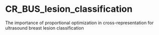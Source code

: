 # CR_BUS_lesion_classification
The importance of proportional optimization in cross-representation for ultrasound breast lesion classification
